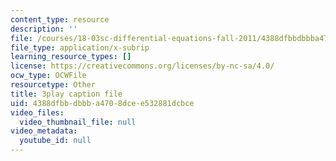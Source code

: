 ```yaml
---
content_type: resource
description: ''
file: /courses/18-03sc-differential-equations-fall-2011/4388dfbbdbbba4708dcee532881dcbce_kRR9EVzr4lc.srt
file_type: application/x-subrip
learning_resource_types: []
license: https://creativecommons.org/licenses/by-nc-sa/4.0/
ocw_type: OCWFile
resourcetype: Other
title: 3play caption file
uid: 4388dfbb-dbbb-a470-8dce-e532881dcbce
video_files:
  video_thumbnail_file: null
video_metadata:
  youtube_id: null
---
```

